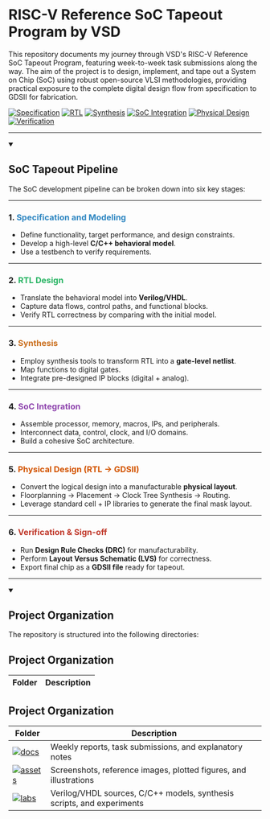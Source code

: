 # RISC-V Reference SoC Tapeout Program by VSD

This repository documents my journey through VSD's RISC-V Reference SoC Tapeout Program, featuring week-to-week task submissions along the way. The aim of the project is to design, implement, and tape out a System on Chip (SoC) using robust open-source VLSI methodologies, providing practical exposure to the complete digital design flow from specification to GDSII for fabrication.

[![Specification](https://img.shields.io/badge/Specification-Modeling-2E86C1?style=flat-square)](./docs) [![RTL](https://img.shields.io/badge/RTL-Design-28B463?style=flat-square)](./labs) [![Synthesis](https://img.shields.io/badge/Synthesis-CA6F1E?style=flat-square)](#) [![SoC Integration](https://img.shields.io/badge/SoC-Integration-8E44AD?style=flat-square)](#) [![Physical Design](https://img.shields.io/badge/Physical-Design-D35400?style=flat-square)](#) [![Verification](https://img.shields.io/badge/Verification-Signoff-C0392B?style=flat-square)](#)


---
<details open>
<summary><h2> SoC Tapeout Pipeline </h2></summary>

The SoC development pipeline can be broken down into six key stages:

---

### 1. <span style="color:#2E86C1">Specification and Modeling</span>
- Define functionality, target performance, and design constraints.  
- Develop a high-level **C/C++ behavioral model**.  
- Use a testbench to verify requirements.

---

### 2. <span style="color:#28B463">RTL Design</span>
- Translate the behavioral model into **Verilog/VHDL**.  
- Capture data flows, control paths, and functional blocks.  
- Verify RTL correctness by comparing with the initial model.

---

### 3. <span style="color:#CA6F1E">Synthesis</span>
- Employ synthesis tools to transform RTL into a **gate-level netlist**.  
- Map functions to digital gates.  
- Integrate pre-designed IP blocks (digital + analog).

---

### 4. <span style="color:#8E44AD">SoC Integration</span>
- Assemble processor, memory, macros, IPs, and peripherals.  
- Interconnect data, control, clock, and I/O domains.  
- Build a cohesive SoC architecture.

---

### 5. <span style="color:#D35400">Physical Design (RTL → GDSII)</span>
- Convert the logical design into a manufacturable **physical layout**.  
- Floorplanning → Placement → Clock Tree Synthesis → Routing.  
- Leverage standard cell + IP libraries to generate the final mask layout.

---

### 6. <span style="color:#C0392B">Verification & Sign-off</span>
- Run **Design Rule Checks (DRC)** for manufacturability.  
- Perform **Layout Versus Schematic (LVS)** for correctness.  
- Export final chip as a **GDSII file** ready for tapeout.

---
</details>

<details open>
<summary><h2> Project Organization </h2></summary>

The repository is structured into the following directories:

## Project Organization

| Folder | Description |
|--------|-------------|
## Project Organization

| Folder | Description |
|--------|-------------|
| [![docs](https://img.shields.io/badge/docs-.-lightgrey?style=flat-square)](./docs) | Weekly reports, task submissions, and explanatory notes |
| [![assets](https://img.shields.io/badge/assets-.-lightgrey?style=flat-square)](./assets) | Screenshots, reference images, plotted figures, and illustrations |
| [![labs](https://img.shields.io/badge/labs-.-lightgrey?style=flat-square)](./labs) | Verilog/VHDL sources, C/C++ models, synthesis scripts, and experiments |


